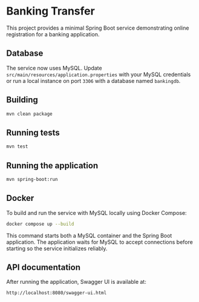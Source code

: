 # Banking Transfer

This project provides a minimal Spring Boot service demonstrating online registration for a banking application.

## Database

The service now uses MySQL. Update `src/main/resources/application.properties` with your MySQL credentials or run a local instance on port `3306` with a database named `bankingdb`.

## Building

```bash
mvn clean package
```

## Running tests

```bash
mvn test
```

## Running the application

```bash
mvn spring-boot:run
```

## Docker

To build and run the service with MySQL locally using Docker Compose:

```bash
docker compose up --build
```

This command starts both a MySQL container and the Spring Boot application. The
application waits for MySQL to accept connections before starting so the
service initializes reliably.

## API documentation

After running the application, Swagger UI is available at:

```
http://localhost:8080/swagger-ui.html
```